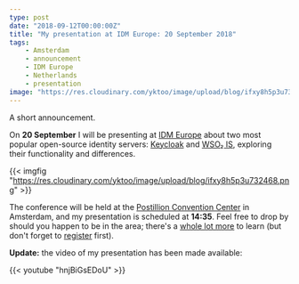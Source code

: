 ```yaml
---
type: post
date: "2018-09-12T00:00:00Z"
title: "My presentation at IDM Europe: 20 September 2018"
tags:
    - Amsterdam
    - announcement
    - IDM Europe
    - Netherlands
    - presentation
image: "https://res.cloudinary.com/yktoo/image/upload/blog/ifxy8h5p3u732468.png"
---
```


A short announcement.

On **20 September** I will be presenting at [IDM Europe](https://whitehallmedia.co.uk/idmeuropesep2018/) about two most popular open-source identity servers: [Keycloak](https://www.keycloak.org/) and [WSO₂ IS](https://wso2.com/identity-and-access-management/), exploring their functionality and differences.

<!--more-->

{{< imgfig "https://res.cloudinary.com/yktoo/image/upload/blog/ifxy8h5p3u732468.png" >}}

The conference will be held at the [Postillion Convention Center](https://www.postillionhotels.com/en-gb/conferenties-events/amsterdam) in Amsterdam, and my presentation is scheduled at **14:35**. Feel free to drop by should you happen to be in the area; there's a [whole lot more](https://whitehallmedia.co.uk/idmeuropesep2018/programme/) to learn (but don't forget to [register](https://whitehallmedia.co.uk/idmeuropesep2018/registration) first).

**Update:** the video of my presentation has been made available:

{{< youtube "hnjBiGsEDoU" >}}
